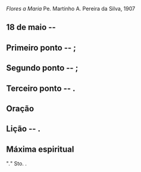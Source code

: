 *Flores a Maria*
Pe. Martinho A. Pereira da Silva, 1907

## 18 de  maio -- 

## Primeiro ponto -- ;



## Segundo ponto -- ;



## Terceiro ponto -- .



## Oração



## Lição -- .

## Máxima espiritual

"_._" Sto. .
